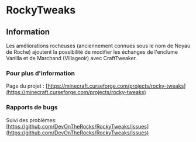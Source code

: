 # RockyTweaks

## Information

Les améliorations rocheuses (anciennement connues sous le nom de Noyau de Roche) ajoutent la possibilité de modifier les échanges de l'enclume Vanilla et de Marchand (Villageoir) avec CraftTweaker.

### Pour plus d'information

Page du projet : [https://minecraft.curseforge.com/projects/rocky-tweaks](https://minecraft.curseforge.com/projects/rocky-tweaks)

### Rapports de bugs

Suivi des problèmes: [https://github.com/DevOnTheRocks/RockyTweaks/issues](https://github.com/DevOnTheRocks/RockyTweaks/issues)
